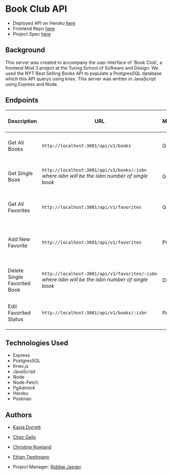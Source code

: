 # Book Club API

- Deployed API on Heroku [here](https://book-club-api-2110.herokuapp.com/api/v1/books) <br>
- Frontend Repo [here](https://github.com/ectweitmann/book-club-ui) <br>
- Project Spec [here](https://frontend.turing.edu/projects/module-3/stretch.html)

## Background

This server was created to accompany the user interface of 'Book Club', a frontend Mod 3 project at the Turing School of Software and Design. We used the NYT Best Selling Books API to populate a PostgresSQL database which this API querys using knex. This server was written in JavaScript using Express and Node.

## Endpoints

| Description | URL         | Method      | Required Properties for Request | Sample Sucessful Response |
| ----------- | ----------- | ----------- | ------------------------------- | ------------------------- |
| Get All Books | `http://localhost:3001/api/v1/books` | GET | none | array containing all book objects |    
| Get Single Book | `http://localhost:3001/api/v1/books/:isbn` <br> *where isbn will be the isbn number of single book* | GET | none | array containing an object of single book info |
| Get All Favorites | `http://localhost:3001/api/v1/favorites` | GET | none | array container all favorite book objects | 
| Add New Favorite | `http://localhost:3001/api/v1/favorites` | POST | `{ "isbn": "9781250278210", "title": "ABANDONED IN DEATH", "description": "...", "amazon_link": "https://www.amazon.com/dp/125027821X?tag=NYTBSREV-20", "book_image": "https://storage.googleapis.com/du-prd/books/images/9781250278210.jpg", "author": "J.D. Robb"}` | `{ id: <id> in favorites table}` |
| Delete Single Favorited Book | `http://localhost:3001/api/v1/favorites/:isbn` <br> *where isbn will be the isbn number of single book* | DELETE | none | `{ message: Book with isbn#<isbn> has been removed from favorites }` |
| Edit Favorited Status | `http://localhost:3001/api/v1/books/:isbn` | PATCH | `{"isFavorited":"false" OR "true"}` | `{ "message": "Book with isbn#<isbn> isFavorited: "false" OR "true" }` |

## Technologies Used

- Express
- PostgresSQL
- Knex.js
- JavaScript
- Node
- Node-Fetch
- PgAdmin4
- Heroku
- Postman

## Authors

- [Kayla Durrett](https://github.com/krdurrett)
- [Chez Gallo](https://github.com/cagallo)
- [Christine Rowland](https://github.com/Fordo29)
- [Ethan Tweitmann](https://github.com/ectweitmann)

- Project Manager: [Robbie Jaeger](https://github.com/robbiejaeger)
